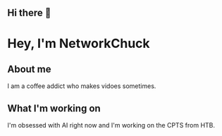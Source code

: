 ## Hi there 👋

<html>
    <h1>
        Hey, I'm NetworkChuck
    </h1>
    <body>
        <h2>About me</h2>
        <p>
            I am a coffee addict who makes vidoes sometimes.
        </p>
        <h2>What I'm working on</h2>
        <p>
            I'm obsessed with AI right now and I'm working on the CPTS from HTB.
        </p>
    </body>
</html>
<!--
**RussCoMedia/RussCoMedia** is a ✨ _special_ ✨ repository because its `README.md` (this file) appears on your GitHub profile.

Here are some ideas to get you started:

- 🔭 I’m currently working on ...
- 🌱 I’m currently learning ...
- 👯 I’m looking to collaborate on ...
- 🤔 I’m looking for help with ...
- 💬 Ask me about ...
- 📫 How to reach me: ...
- 😄 Pronouns: ...
- ⚡ Fun fact: ...
-->
